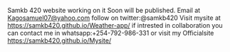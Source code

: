 
Samkb 420 website working on it 
Soon will be published. Email at
Kagosamuel07@yahoo.com
follow on twitter:@samkb420
Visit mysite at https://samkb420.github.io/Weather-app/
if intrested in collaboration you can contact me in whatsapp:+254-792-986-331
or visit my Officialsite https://samkb420.github.io/Mysite/
